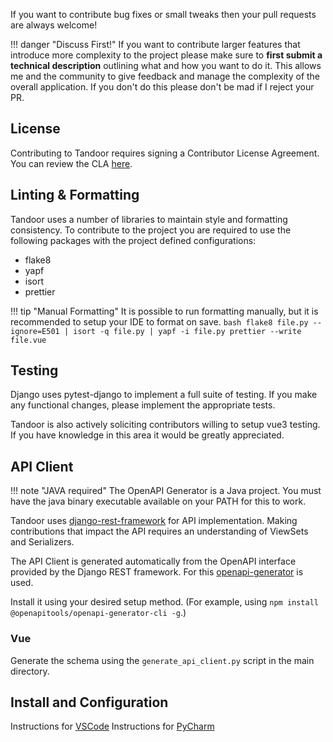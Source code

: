 If you want to contribute bug fixes or small tweaks then your pull requests are always welcome!

<!-- prettier-ignore-start -->
!!! danger "Discuss First!"
     If you want to contribute larger features that introduce more complexity to the project please
     make sure to **first submit a technical description** outlining what and how you want to do it.
     This allows me and the community to give feedback and manage the complexity of the overall
     application. If you don't do this please don't be mad if I reject your PR.
<!-- prettier-ignore-end -->

## License

Contributing to Tandoor requires signing a Contributor License Agreement. You can review the CLA [here](https://cla-assistant.io/TandoorRecipes/recipes).

## Linting & Formatting

Tandoor uses a number of libraries to maintain style and formatting consistency.
To contribute to the project you are required to use the following packages with the project defined configurations:

- flake8
- yapf
- isort
- prettier

<!-- prettier-ignore -->
!!! tip "Manual Formatting"
     It is possible to run formatting manually, but it is recommended to setup your IDE to format on save.
     ``` bash
     flake8 file.py --ignore=E501 | isort -q file.py | yapf -i file.py
     prettier --write file.vue
    ```

## Testing

Django uses pytest-django to implement a full suite of testing. If you make any functional changes, please implement the appropriate
tests.

Tandoor is also actively soliciting contributors willing to setup vue3 testing. If you have knowledge in this area it would be greatly appreciated.

## API Client

<!-- prettier-ignore -->
!!! note "JAVA required"
     The OpenAPI Generator is a Java project. You must have the java binary executable available on your PATH for this to work.

Tandoor uses [django-rest-framework](https://www.django-rest-framework.org/) for API implementation. Making contributions that impact the API requires an understanding of
ViewSets and Serializers.

The API Client is generated automatically from the OpenAPI interface provided by the Django REST framework.
For this [openapi-generator](https://github.com/OpenAPITools/openapi-generator) is used.

Install it using your desired setup method. (For example, using `npm install @openapitools/openapi-generator-cli -g`.)

### Vue

Generate the schema using the `generate_api_client.py` script in the main directory. 

## Install and Configuration

Instructions for [VSCode](/contribute/vscode)
Instructions for [PyCharm](/contribute/pycharm)
